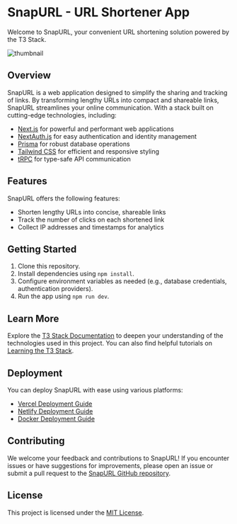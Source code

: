 # SnapURL - URL Shortener App

Welcome to SnapURL, your convenient URL shortening solution powered by the T3 Stack.

![thumbnail](https://snapurl.vercel.app/_next/static/media/thumbnail.22dc8924.jpg)

## Overview

SnapURL is a web application designed to simplify the sharing and tracking of links. By transforming lengthy URLs into compact and shareable links, SnapURL streamlines your online communication. With a stack built on cutting-edge technologies, including:

- [Next.js](https://nextjs.org) for powerful and performant web applications
- [NextAuth.js](https://next-auth.js.org) for easy authentication and identity management
- [Prisma](https://prisma.io) for robust database operations
- [Tailwind CSS](https://tailwindcss.com) for efficient and responsive styling
- [tRPC](https://trpc.io) for type-safe API communication

## Features

SnapURL offers the following features:

- Shorten lengthy URLs into concise, shareable links
- Track the number of clicks on each shortened link
- Collect IP addresses and timestamps for analytics

## Getting Started

1. Clone this repository.
2. Install dependencies using `npm install`.
3. Configure environment variables as needed (e.g., database credentials, authentication providers).
4. Run the app using `npm run dev`.

## Learn More

Explore the [T3 Stack Documentation](https://create.t3.gg/) to deepen your understanding of the technologies used in this project. You can also find helpful tutorials on [Learning the T3 Stack](https://create.t3.gg/en/faq#what-learning-resources-are-currently-available).

## Deployment

You can deploy SnapURL with ease using various platforms:

- [Vercel Deployment Guide](https://create.t3.gg/en/deployment/vercel)
- [Netlify Deployment Guide](https://create.t3.gg/en/deployment/netlify)
- [Docker Deployment Guide](https://create.t3.gg/en/deployment/docker)

## Contributing

We welcome your feedback and contributions to SnapURL! If you encounter issues or have suggestions for improvements, please open an issue or submit a pull request to the [SnapURL GitHub repository](https://github.com/aalaeDev/SnapURL).

## License

This project is licensed under the [MIT License](LICENSE).
